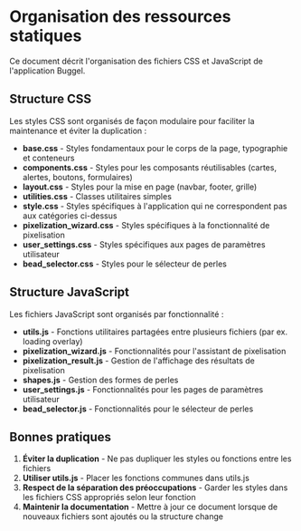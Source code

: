 # Organisation des ressources statiques

Ce document décrit l'organisation des fichiers CSS et JavaScript de l'application Buggel.

## Structure CSS

Les styles CSS sont organisés de façon modulaire pour faciliter la maintenance et éviter la duplication :

- **base.css** - Styles fondamentaux pour le corps de la page, typographie et conteneurs
- **components.css** - Styles pour les composants réutilisables (cartes, alertes, boutons, formulaires)
- **layout.css** - Styles pour la mise en page (navbar, footer, grille)
- **utilities.css** - Classes utilitaires simples
- **style.css** - Styles spécifiques à l'application qui ne correspondent pas aux catégories ci-dessus
- **pixelization_wizard.css** - Styles spécifiques à la fonctionnalité de pixelisation
- **user_settings.css** - Styles spécifiques aux pages de paramètres utilisateur
- **bead_selector.css** - Styles pour le sélecteur de perles

## Structure JavaScript

Les fichiers JavaScript sont organisés par fonctionnalité :

- **utils.js** - Fonctions utilitaires partagées entre plusieurs fichiers (par ex. loading overlay)
- **pixelization_wizard.js** - Fonctionnalités pour l'assistant de pixelisation
- **pixelization_result.js** - Gestion de l'affichage des résultats de pixelisation
- **shapes.js** - Gestion des formes de perles
- **user_settings.js** - Fonctionnalités pour les pages de paramètres utilisateur
- **bead_selector.js** - Fonctionnalités pour le sélecteur de perles

## Bonnes pratiques

1. **Éviter la duplication** - Ne pas dupliquer les styles ou fonctions entre les fichiers
2. **Utiliser utils.js** - Placer les fonctions communes dans utils.js
3. **Respect de la séparation des préoccupations** - Garder les styles dans les fichiers CSS appropriés selon leur fonction
4. **Maintenir la documentation** - Mettre à jour ce document lorsque de nouveaux fichiers sont ajoutés ou la structure change
